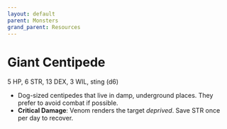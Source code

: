 ```yaml
---
layout: default
parent: Monsters
grand_parent: Resources
---
```


# Giant Centipede

5 HP, 6 STR, 13 DEX, 3 WIL, sting (d6)

- Dog-sized centipedes that live in damp, underground places. They prefer to avoid combat if possible. 
- **Critical Damage**: Venom renders the target _deprived_. Save STR once per day to recover.
